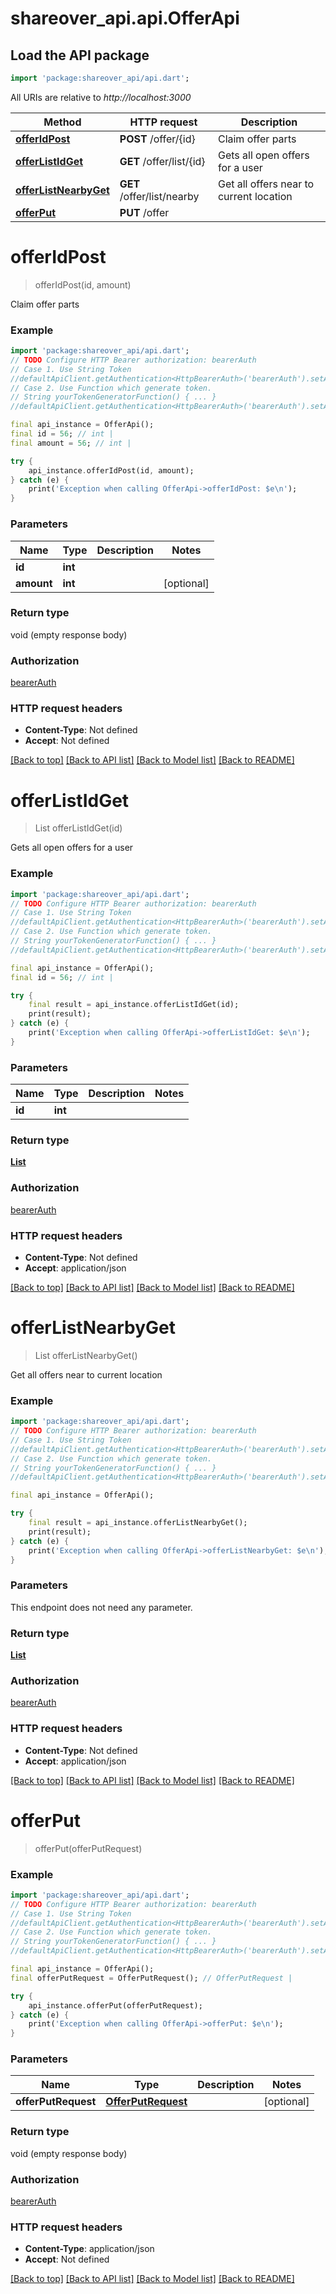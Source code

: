 # shareover_api.api.OfferApi

## Load the API package
```dart
import 'package:shareover_api/api.dart';
```

All URIs are relative to *http://localhost:3000*

Method | HTTP request | Description
------------- | ------------- | -------------
[**offerIdPost**](OfferApi.md#offeridpost) | **POST** /offer/{id} | Claim offer parts
[**offerListIdGet**](OfferApi.md#offerlistidget) | **GET** /offer/list/{id} | Gets all open offers for a user
[**offerListNearbyGet**](OfferApi.md#offerlistnearbyget) | **GET** /offer/list/nearby | Get all offers near to current location
[**offerPut**](OfferApi.md#offerput) | **PUT** /offer | 


# **offerIdPost**
> offerIdPost(id, amount)

Claim offer parts

### Example
```dart
import 'package:shareover_api/api.dart';
// TODO Configure HTTP Bearer authorization: bearerAuth
// Case 1. Use String Token
//defaultApiClient.getAuthentication<HttpBearerAuth>('bearerAuth').setAccessToken('YOUR_ACCESS_TOKEN');
// Case 2. Use Function which generate token.
// String yourTokenGeneratorFunction() { ... }
//defaultApiClient.getAuthentication<HttpBearerAuth>('bearerAuth').setAccessToken(yourTokenGeneratorFunction);

final api_instance = OfferApi();
final id = 56; // int | 
final amount = 56; // int | 

try {
    api_instance.offerIdPost(id, amount);
} catch (e) {
    print('Exception when calling OfferApi->offerIdPost: $e\n');
}
```

### Parameters

Name | Type | Description  | Notes
------------- | ------------- | ------------- | -------------
 **id** | **int**|  | 
 **amount** | **int**|  | [optional] 

### Return type

void (empty response body)

### Authorization

[bearerAuth](../README.md#bearerAuth)

### HTTP request headers

 - **Content-Type**: Not defined
 - **Accept**: Not defined

[[Back to top]](#) [[Back to API list]](../README.md#documentation-for-api-endpoints) [[Back to Model list]](../README.md#documentation-for-models) [[Back to README]](../README.md)

# **offerListIdGet**
> List<Offer> offerListIdGet(id)

Gets all open offers for a user

### Example
```dart
import 'package:shareover_api/api.dart';
// TODO Configure HTTP Bearer authorization: bearerAuth
// Case 1. Use String Token
//defaultApiClient.getAuthentication<HttpBearerAuth>('bearerAuth').setAccessToken('YOUR_ACCESS_TOKEN');
// Case 2. Use Function which generate token.
// String yourTokenGeneratorFunction() { ... }
//defaultApiClient.getAuthentication<HttpBearerAuth>('bearerAuth').setAccessToken(yourTokenGeneratorFunction);

final api_instance = OfferApi();
final id = 56; // int | 

try {
    final result = api_instance.offerListIdGet(id);
    print(result);
} catch (e) {
    print('Exception when calling OfferApi->offerListIdGet: $e\n');
}
```

### Parameters

Name | Type | Description  | Notes
------------- | ------------- | ------------- | -------------
 **id** | **int**|  | 

### Return type

[**List<Offer>**](Offer.md)

### Authorization

[bearerAuth](../README.md#bearerAuth)

### HTTP request headers

 - **Content-Type**: Not defined
 - **Accept**: application/json

[[Back to top]](#) [[Back to API list]](../README.md#documentation-for-api-endpoints) [[Back to Model list]](../README.md#documentation-for-models) [[Back to README]](../README.md)

# **offerListNearbyGet**
> List<OfferLocation> offerListNearbyGet()

Get all offers near to current location

### Example
```dart
import 'package:shareover_api/api.dart';
// TODO Configure HTTP Bearer authorization: bearerAuth
// Case 1. Use String Token
//defaultApiClient.getAuthentication<HttpBearerAuth>('bearerAuth').setAccessToken('YOUR_ACCESS_TOKEN');
// Case 2. Use Function which generate token.
// String yourTokenGeneratorFunction() { ... }
//defaultApiClient.getAuthentication<HttpBearerAuth>('bearerAuth').setAccessToken(yourTokenGeneratorFunction);

final api_instance = OfferApi();

try {
    final result = api_instance.offerListNearbyGet();
    print(result);
} catch (e) {
    print('Exception when calling OfferApi->offerListNearbyGet: $e\n');
}
```

### Parameters
This endpoint does not need any parameter.

### Return type

[**List<OfferLocation>**](OfferLocation.md)

### Authorization

[bearerAuth](../README.md#bearerAuth)

### HTTP request headers

 - **Content-Type**: Not defined
 - **Accept**: application/json

[[Back to top]](#) [[Back to API list]](../README.md#documentation-for-api-endpoints) [[Back to Model list]](../README.md#documentation-for-models) [[Back to README]](../README.md)

# **offerPut**
> offerPut(offerPutRequest)



### Example
```dart
import 'package:shareover_api/api.dart';
// TODO Configure HTTP Bearer authorization: bearerAuth
// Case 1. Use String Token
//defaultApiClient.getAuthentication<HttpBearerAuth>('bearerAuth').setAccessToken('YOUR_ACCESS_TOKEN');
// Case 2. Use Function which generate token.
// String yourTokenGeneratorFunction() { ... }
//defaultApiClient.getAuthentication<HttpBearerAuth>('bearerAuth').setAccessToken(yourTokenGeneratorFunction);

final api_instance = OfferApi();
final offerPutRequest = OfferPutRequest(); // OfferPutRequest | 

try {
    api_instance.offerPut(offerPutRequest);
} catch (e) {
    print('Exception when calling OfferApi->offerPut: $e\n');
}
```

### Parameters

Name | Type | Description  | Notes
------------- | ------------- | ------------- | -------------
 **offerPutRequest** | [**OfferPutRequest**](OfferPutRequest.md)|  | [optional] 

### Return type

void (empty response body)

### Authorization

[bearerAuth](../README.md#bearerAuth)

### HTTP request headers

 - **Content-Type**: application/json
 - **Accept**: Not defined

[[Back to top]](#) [[Back to API list]](../README.md#documentation-for-api-endpoints) [[Back to Model list]](../README.md#documentation-for-models) [[Back to README]](../README.md)


